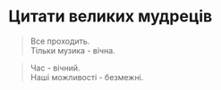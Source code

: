 # Цитати великих мудреців

> Все проходить. <br>
Тільки музика - вічна.

> Час - вічний. <br>
Наші можливості - безмежні.

